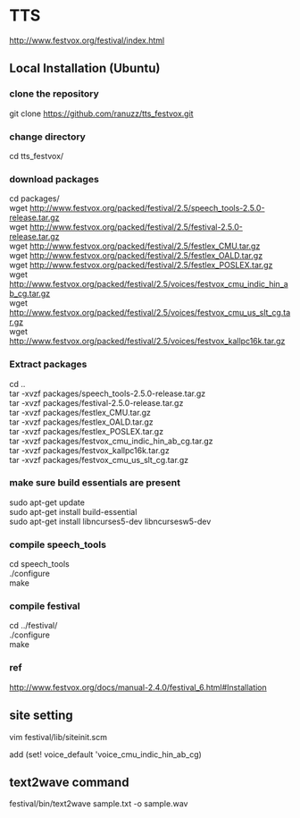 # TTS

http://www.festvox.org/festival/index.html

## Local Installation (Ubuntu)

### clone the repository
git clone https://github.com/ranuzz/tts_festvox.git

### change directory 
cd tts_festvox/

### download packages
cd packages/ <br />
wget http://www.festvox.org/packed/festival/2.5/speech_tools-2.5.0-release.tar.gz <br />
wget http://www.festvox.org/packed/festival/2.5/festival-2.5.0-release.tar.gz <br />
wget http://www.festvox.org/packed/festival/2.5/festlex_CMU.tar.gz <br />
wget http://www.festvox.org/packed/festival/2.5/festlex_OALD.tar.gz <br />
wget http://www.festvox.org/packed/festival/2.5/festlex_POSLEX.tar.gz <br />
wget http://www.festvox.org/packed/festival/2.5/voices/festvox_cmu_indic_hin_ab_cg.tar.gz <br />
wget http://www.festvox.org/packed/festival/2.5/voices/festvox_cmu_us_slt_cg.tar.gz <br />
wget http://www.festvox.org/packed/festival/2.5/voices/festvox_kallpc16k.tar.gz <br />

### Extract packages
cd .. <br />
tar -xvzf packages/speech_tools-2.5.0-release.tar.gz <br />
tar -xvzf packages/festival-2.5.0-release.tar.gz <br />
tar -xvzf packages/festlex_CMU.tar.gz <br />
tar -xvzf packages/festlex_OALD.tar.gz <br />
tar -xvzf packages/festlex_POSLEX.tar.gz <br />
tar -xvzf packages/festvox_cmu_indic_hin_ab_cg.tar.gz <br />
tar -xvzf packages/festvox_kallpc16k.tar.gz <br />
tar -xvzf packages/festvox_cmu_us_slt_cg.tar.gz <br />

### make sure build essentials are present
sudo apt-get update <br />
sudo apt-get install build-essential <br />
sudo apt-get install libncurses5-dev libncursesw5-dev <br />

### compile speech_tools
cd speech_tools <br />
./configure <br />
make <br />

### compile festival
cd ../festival/ <br />
./configure <br />
make <br />

### ref
http://www.festvox.org/docs/manual-2.4.0/festival_6.html#Installation


## site setting

vim festival/lib/siteinit.scm

add (set! voice_default 'voice_cmu_indic_hin_ab_cg)

## text2wave command

 festival/bin/text2wave sample.txt -o sample.wav
